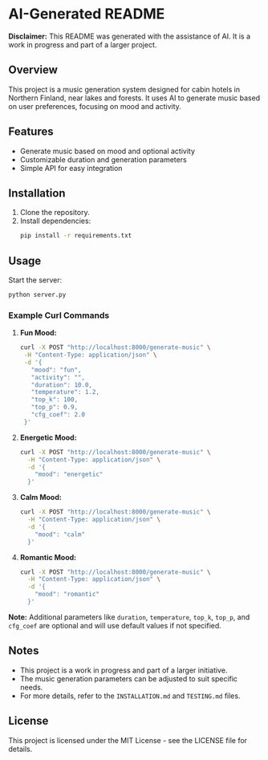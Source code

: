 # AI-Generated README

**Disclaimer:** This README was generated with the assistance of AI. It is a work in progress and part of a larger project.

## Overview

This project is a music generation system designed for cabin hotels in Northern Finland, near lakes and forests. It uses AI to generate music based on user preferences, focusing on mood and activity.

## Features

- Generate music based on mood and optional activity
- Customizable duration and generation parameters
- Simple API for easy integration

## Installation

1. Clone the repository.
2. Install dependencies:
   ```bash
   pip install -r requirements.txt
   ```

## Usage

Start the server:
```bash
python server.py
```

### Example Curl Commands

1. **Fun Mood:**
   ```bash
   curl -X POST "http://localhost:8000/generate-music" \
    -H "Content-Type: application/json" \
    -d '{
      "mood": "fun",
      "activity": "",
      "duration": 10.0,
      "temperature": 1.2,
      "top_k": 100,
      "top_p": 0.9,
      "cfg_coef": 2.0
    }'
   ```

2. **Energetic Mood:**
   ```bash
   curl -X POST "http://localhost:8000/generate-music" \
     -H "Content-Type: application/json" \
     -d '{
       "mood": "energetic"
     }'
   ```

3. **Calm Mood:**
   ```bash
   curl -X POST "http://localhost:8000/generate-music" \
     -H "Content-Type: application/json" \
     -d '{
       "mood": "calm"
     }'
   ```

4. **Romantic Mood:**
   ```bash
   curl -X POST "http://localhost:8000/generate-music" \
     -H "Content-Type: application/json" \
     -d '{
       "mood": "romantic"
     }'
   ```

**Note:** Additional parameters like `duration`, `temperature`, `top_k`, `top_p`, and `cfg_coef` are optional and will use default values if not specified.

## Notes

- This project is a work in progress and part of a larger initiative.
- The music generation parameters can be adjusted to suit specific needs.
- For more details, refer to the `INSTALLATION.md` and `TESTING.md` files.

## License

This project is licensed under the MIT License - see the LICENSE file for details. 
